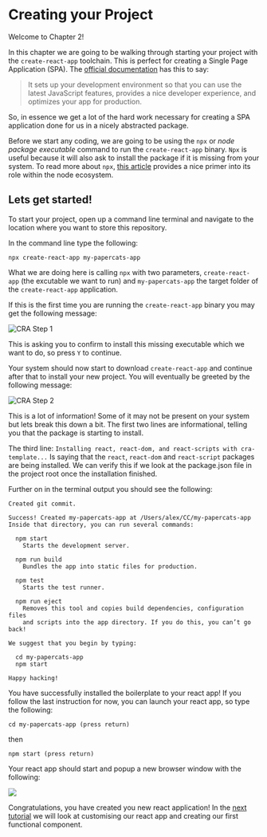 # Creating your Project
Welcome to Chapter 2!

In this chapter we are going to be walking through starting your project with the `create-react-app` toolchain.  This is perfect for creating a Single Page Application (SPA).  The [official documentation](https://reactjs.org/docs/create-a-new-react-app.html) has this to say:

> It sets up your development environment so that you can use the latest JavaScript features, provides a nice developer experience, and optimizes your app for production. 

So, in essence we get a lot of the hard work necessary for creating a SPA application done for us in a nicely abstracted package.

Before we start any coding, we are going to be using the `npx` or _node package executable_ command to run the `create-react-app` binary.  `Npx` is useful because it will also ask to install the package if it is missing from your system.  To read more about `npx`, [this article](https://medium.com/@maybekatz/introducing-npx-an-npm-package-runner-55f7d4bd282b) provides a nice primer into its role within the node ecosystem.

## Lets get started!
To start your project, open up a command line terminal and navigate to the location where you want to store this repository.  

In the command line type the following:

```npx create-react-app my-papercats-app```

What we are doing here is calling `npx` with two parameters, `create-react-app` (the excutable we want to run) and `my-papercats-app` the target folder of the `create-react-app` application.

If this is the first time you are running the `create-react-app` binary you may get the following message:

<img alt="CRA Step 1" src="../assets/chapter-2-cra-step1.png">

This is asking you to confirm to install this missing executable which we want to do, so press `Y` to continue.

Your system should now start to download `create-react-app` and continue after that to install your new project.  You will eventually be greeted by the following message:

<img alt="CRA Step 2" src="../assets/chapter-2-cra-step2.png">

This is a lot of information!  Some of it may not be present on your system but lets break this down a bit.  The first two lines are informational, telling you that the package is starting to install.  

The third line:
```Installing react, react-dom, and react-scripts with cra-template...```
Is saying that the `react`, `react-dom` and `react-script` packages are being installed.  We can verify this if we look at the package.json file in the project root once the installation finished.

Further on in the terminal output you should see the following:

```
Created git commit.

Success! Created my-papercats-app at /Users/alex/CC/my-papercats-app
Inside that directory, you can run several commands:

  npm start
    Starts the development server.

  npm run build
    Bundles the app into static files for production.

  npm test
    Starts the test runner.

  npm run eject
    Removes this tool and copies build dependencies, configuration files
    and scripts into the app directory. If you do this, you can’t go back!

We suggest that you begin by typing:

  cd my-papercats-app
  npm start

Happy hacking!
```
You have successfully installed the boilerplate to your react app!  If you follow the last instruction for now, you can launch your react app, so type the following:

```
cd my-papercats-app (press return)
```
then
```
npm start (press return)
```
Your react app should start and popup a new browser window with the following:

<img src="../assets/chapter-2-cra-step3.png" />

Congratulations, you have created you new react application!  In the [next tutorial](../chapter-3/) we will look at customising our react app and creating our first functional component.
